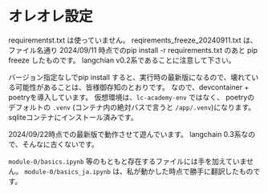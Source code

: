 # オレオレ設定

requirementst.txt は使っていません。
reqirements_freeze_20240911.txt は、ファイル名通り 2024/09/11 時点でのpip install -r requirements.txt のあと pip freeze したものです。
langchian v0.2系であることに注意して下さい。

バージョン指定なしでpip install すると、実行時の最新版になるので、壊れている可能性があることは、皆様御存知のとおりです。
なので、devcontainer + poetryを導入しています。
仮想環境は、`lc-academy-env` ではなく、 poetryのデフォルトの `.venv` (コンテナ内の絶対バスで言うと `/app/.venv`)になります。
sqliteコンテナにインストール済みです。

2024/09/22時点での最新版で動作させて遊んでいます。
langchain 0.3系なので、そんなに古くないです。

`module-0/basics.ipynb` 等のもともと存在するファイルには手を加えていません。
`module-0/basics_ja.ipynb` は、私が動かした時点で勝手に翻訳したものです。
